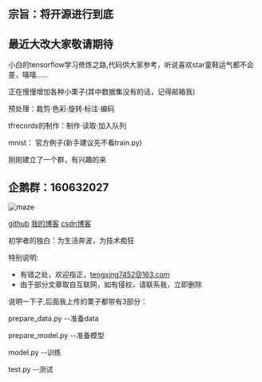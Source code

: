 
## 宗旨：将开源进行到底
## 最近大改大家敬请期待

小白的tensorflow学习修炼之路,代码供大家参考，听说喜欢star童鞋运气都不会差，嘻嘻……

正在慢慢增加各种小栗子(其中数据集没有的话，记得邮箱我)

预处理：裁剪·色彩·旋转·标注·编码

tfrecords的制作：制作·读取·加入队列

mnist：
官方例子(新手建议先不看train.py)


刚刚建立了一个群，有兴趣的来
## 企鹅群：**160632027**


 ![maze](https://github.com/tengxing/tensorflow-learn/blob/master/qqqun.jpg)

[github](http://www.github.com/tengxing "悬停显示")
[我的博客](http://www.blog.yjxxclub.cn "悬停显示")
[csdn博客](http://www.blog.csdn.net/tengxing007"悬停显示")

初学者的独白：为生活奔波，为技术痴狂

特别说明:
- 有错之处，欢迎指正，tengxing7452@163.com
- 由于部分文章取自互联网，如有侵权，请联系我，立即删除

说明一下子,后面我上传的栗子都带有3部分：

prepare_data.py --准备data

prepare_model.py --准备模型

model.py --训练

test.py --测试
